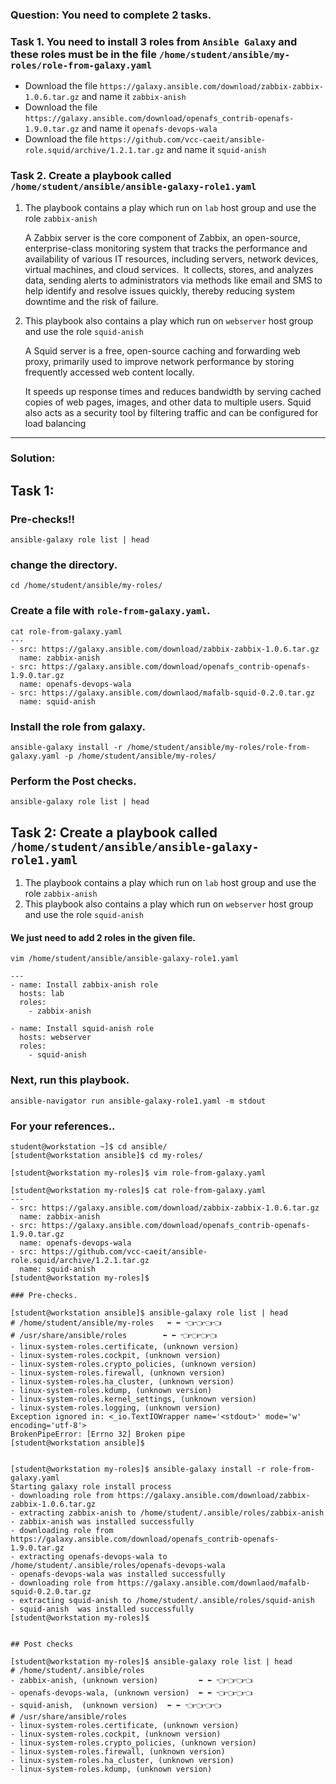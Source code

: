 
### Question: You need to complete 2 tasks. 


### Task 1. You need to install 3 roles from `Ansible Galaxy` and these roles must be in the file `/home/student/ansible/my-roles/role-from-galaxy.yaml`
- Download the file `https://galaxy.ansible.com/download/zabbix-zabbix-1.0.6.tar.gz` and name it `zabbix-anish`
- Download the file `https://galaxy.ansible.com/download/openafs_contrib-openafs-1.9.0.tar.gz` and name it `openafs-devops-wala`
- Download the file `https://github.com/vcc-caeit/ansible-role.squid/archive/1.2.1.tar.gz` and name it `squid-anish`

### Task 2. Create a playbook called `/home/student/ansible/ansible-galaxy-role1.yaml`
 1. The playbook contains a play which run on `lab` host group and use the role `zabbix-anish`
 
    A Zabbix server is the core component of Zabbix, an open-source, enterprise-class monitoring system that tracks the performance and availability of various IT resources, including servers, network devices, virtual machines, and cloud services. 
    It collects, stores, and analyzes data, sending alerts to administrators via methods like email and SMS to help identify and resolve issues quickly, thereby reducing system downtime and the risk of failure. 

 2. This playbook also contains a play which run on `webserver` host group and use the role `squid-anish`
 
    A Squid server is a free, open-source caching and forwarding web proxy, primarily used to improve network performance by storing frequently accessed web content locally. 

    It speeds up response times and reduces bandwidth by serving cached copies of web pages, images, and other data to multiple users. Squid also acts as a security tool by filtering traffic and can be configured for load balancing
---


### Solution:
## Task 1: 

### Pre-checks!!
```
ansible-galaxy role list | head
```

### change the directory.
```
cd /home/student/ansible/my-roles/
```

### Create a file with `role-from-galaxy.yaml`. 
```
cat role-from-galaxy.yaml 
---
- src: https://galaxy.ansible.com/download/zabbix-zabbix-1.0.6.tar.gz
  name: zabbix-anish
- src: https://galaxy.ansible.com/download/openafs_contrib-openafs-1.9.0.tar.gz
  name: openafs-devops-wala
- src: https://galaxy.ansible.com/downlaod/mafalb-squid-0.2.0.tar.gz
  name: squid-anish
```

### Install the role from galaxy.
```
ansible-galaxy install -r /home/student/ansible/my-roles/role-from-galaxy.yaml -p /home/student/ansible/my-roles/
```

### Perform the Post checks.

```
ansible-galaxy role list | head
```


## Task 2: Create a playbook called `/home/student/ansible/ansible-galaxy-role1.yaml`
 1. The playbook contains a play which run on `lab` host group and use the role `zabbix-anish`
  2. This playbook also contains a play which run on `webserver` host group and use the role `squid-anish`

#### We just need to add 2 roles in the given file.

```
vim /home/student/ansible/ansible-galaxy-role1.yaml
```
```
---
- name: Install zabbix-anish role
  hosts: lab
  roles: 
    - zabbix-anish

- name: Install squid-anish role
  hosts: webserver
  roles: 
    - squid-anish
```

### Next, run this playbook.
```
ansible-navigator run ansible-galaxy-role1.yaml -m stdout
```


### For your references..



```
student@workstation ~]$ cd ansible/
[student@workstation ansible]$ cd my-roles/

[student@workstation my-roles]$ vim role-from-galaxy.yaml

[student@workstation my-roles]$ cat role-from-galaxy.yaml 
---
- src: https://galaxy.ansible.com/download/zabbix-zabbix-1.0.6.tar.gz
  name: zabbix-anish
- src: https://galaxy.ansible.com/download/openafs_contrib-openafs-1.9.0.tar.gz
  name: openafs-devops-wala
- src: https://github.com/vcc-caeit/ansible-role.squid/archive/1.2.1.tar.gz
  name: squid-anish
[student@workstation my-roles]$

### Pre-checks.

[student@workstation ansible]$ ansible-galaxy role list | head
# /home/student/ansible/my-roles   ⬅️ ⬅️ 👈👈👈👈 
# /usr/share/ansible/roles        ⬅️ ⬅️ 👈👈👈👈 
- linux-system-roles.certificate, (unknown version)
- linux-system-roles.cockpit, (unknown version)
- linux-system-roles.crypto_policies, (unknown version)
- linux-system-roles.firewall, (unknown version)
- linux-system-roles.ha_cluster, (unknown version)
- linux-system-roles.kdump, (unknown version)
- linux-system-roles.kernel_settings, (unknown version)
- linux-system-roles.logging, (unknown version)
Exception ignored in: <_io.TextIOWrapper name='<stdout>' mode='w' encoding='utf-8'>
BrokenPipeError: [Errno 32] Broken pipe
[student@workstation ansible]$


[student@workstation my-roles]$ ansible-galaxy install -r role-from-galaxy.yaml 
Starting galaxy role install process
- downloading role from https://galaxy.ansible.com/download/zabbix-zabbix-1.0.6.tar.gz
- extracting zabbix-anish to /home/student/.ansible/roles/zabbix-anish
- zabbix-anish was installed successfully
- downloading role from https://galaxy.ansible.com/download/openafs_contrib-openafs-1.9.0.tar.gz
- extracting openafs-devops-wala to /home/student/.ansible/roles/openafs-devops-wala
- openafs-devops-wala was installed successfully
- downloading role from https://galaxy.ansible.com/downlaod/mafalb-squid-0.2.0.tar.gz
- extracting squid-anish to /home/student/.ansible/roles/squid-anish
- squid-anish  was installed successfully
[student@workstation my-roles]$


## Post checks

[student@workstation my-roles]$ ansible-galaxy role list | head
# /home/student/.ansible/roles
- zabbix-anish, (unknown version)         ⬅️ ⬅️ 👈👈👈👈 
- openafs-devops-wala, (unknown version)  ⬅️ ⬅️ 👈👈👈👈 
- squid-anish,  (unknown version)  ⬅️ ⬅️ 👈👈👈👈 
# /usr/share/ansible/roles
- linux-system-roles.certificate, (unknown version)
- linux-system-roles.cockpit, (unknown version)
- linux-system-roles.crypto_policies, (unknown version)
- linux-system-roles.firewall, (unknown version)
- linux-system-roles.ha_cluster, (unknown version)
- linux-system-roles.kdump, (unknown version)
```
